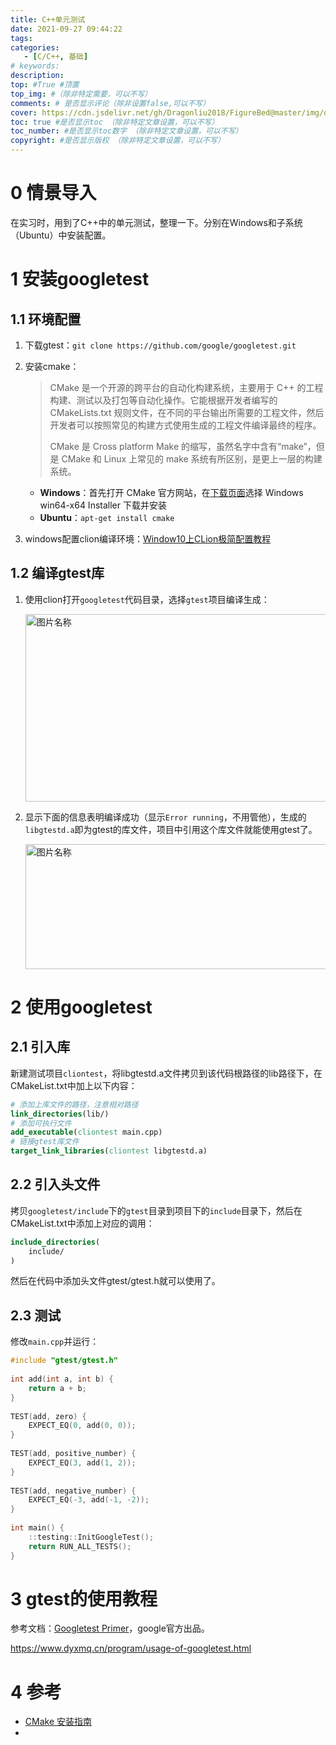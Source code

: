 ```yaml
---
title: C++单元测试
date: 2021-09-27 09:44:22
tags: 
categories:
   - [C/C++, 基础]
# keywords:
description:
top: #True #顶置
top_img: #（除非特定需要，可以不写）
comments: # 是否显示评论（除非设置false,可以不写）
cover: https://cdn.jsdelivr.net/gh/Dragonliu2018/FigureBed@master/img/ddddd.jpg
toc: true #是否显示toc （除非特定文章设置，可以不写）
toc_number: #是否显示toc数字 （除非特定文章设置，可以不写）
copyright: #是否显示版权 （除非特定文章设置，可以不写）
---
```


# 0 情景导入

在实习时，用到了C++中的单元测试，整理一下。分别在Windows和子系统（Ubuntu）中安装配置。

# 1 安装googletest

## 1.1 环境配置

1. 下载gtest：`git clone https://github.com/google/googletest.git`

2. 安装cmake：

   > CMake 是一个开源的跨平台的自动化构建系统，主要用于 C++ 的工程构建、测试以及打包等自动化操作。它能根据开发者编写的 CMakeLists.txt 规则文件，在不同的平台输出所需要的工程文件，然后开发者可以按照常见的构建方式使用生成的工程文件编译最终的程序。
   >
   > CMake 是 Cross platform Make 的缩写，虽然名字中含有“make”，但是 CMake 和 Linux 上常见的 make 系统有所区别，是更上一层的构建系统。

   * **Windows**：首先打开 CMake 官方网站，在[下载页面](https://cmake.org/download/)选择 Windows win64-x64 Installer 下载并安装
   * **Ubuntu**：`apt-get install cmake`

3. windows配置clion编译环境：[Window10上CLion极简配置教程](https://www.jianshu.com/p/1aa989808e15)

## 1.2 编译gtest库

1. 使用clion打开`googletest`代码目录，选择`gtest`项目编译生成：

   <img src="https://i.loli.net/2021/10/06/quPZfVpBdWGCriI.png" width = "800" height = "300" alt="图片名称" align=center id=29 />

2. 显示下面的信息表明编译成功（显示`Error running`，不用管他），生成的`libgtestd.a`即为gtest的库文件，项目中引用这个库文件就能使用gtest了。

   <img src="https://i.loli.net/2021/10/06/c2JyQ41X3nImkTK.png" width = "900" height = "200" alt="图片名称" align=center id=30 />

# 2 使用googletest

## 2.1 引入库

新建测试项目`cliontest`，将libgtestd.a文件拷贝到该代码根路径的lib路径下，在CMakeList.txt中加上以下内容：

```cmake
# 添加上库文件的路径，注意相对路径
link_directories(lib/)
# 添加可执行文件
add_executable(cliontest main.cpp)
# 链接gtest库文件
target_link_libraries(cliontest libgtestd.a)
```

## 2.2 引入头文件

拷贝`googletest/include`下的`gtest`目录到项目下的`include`目录下，然后在CMakeList.txt中添加上对应的调用：

```cmake
include_directories(
    include/
)
```

然后在代码中添加头文件gtest/gtest.h就可以使用了。

## 2.3 测试

修改`main.cpp`并运行：

```c++
#include "gtest/gtest.h"
 
int add(int a, int b) {
    return a + b;
}
 
TEST(add, zero) {
    EXPECT_EQ(0, add(0, 0));
}
 
TEST(add, positive_number) {
    EXPECT_EQ(3, add(1, 2));
}
 
TEST(add, negative_number) {
    EXPECT_EQ(-3, add(-1, -2));
}
 
int main() {
    ::testing::InitGoogleTest();
    return RUN_ALL_TESTS();
}
```

# 3 gtest的使用教程

参考文档：[Googletest Primer](https://github.com/google/googletest/blob/master/googletest/docs/primer.md)，google官方出品。

https://www.dyxmq.cn/program/usage-of-googletest.html

# 4 参考

* [CMake 安装指南](https://meishizaolunzi.com/cmake-an-zhuang-zhi-nan/)
* 